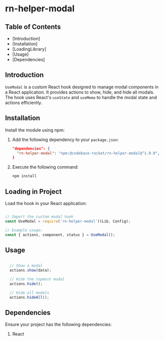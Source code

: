 # rn-helper-modal

## Table of Contents
- [Introduction]
- [Installation]
- [LoadingLibrary]
- [Usage]
- [Dependencies]

## Introduction

`UseModal` is a custom React hook designed to manage modal components in a React application. It provides actions to show, hide, and hide all modals. The hook uses React's `useState` and `useMemo` to handle the modal state and actions efficiently.

## Installation

Install the module using npm:

1. Add the following dependency to your `package.json`:

    ```json
    "dependencies": {
      "rn-helper-modal": "npm:@codebase-rocket/rn-helper-modal@^1.0.0",    }
    }
    ```

2. Execute the following command:

    ```bash
    npm install
    ```

## Loading in Project

Load the hook in your React application:

```javascript

// Import the custom modal hook
const UseModal = require('rn-helper-modal')(Lib, Config);

// Example usage:
const { actions, component, status } = UseModal();

```

## Usage

  ```javascript

    // Show a modal
    actions.show(data);

    // Hide the topmost modal
    actions.hide();

    // Hide all modals
    actions.hideAll();

  ```


## Dependencies

  Ensure your project has the following dependencies:

  1. React